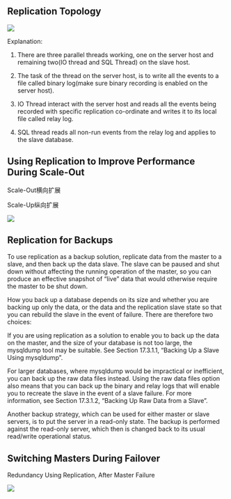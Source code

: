 

## Replication Topology
![](https://avisheksharma.files.wordpress.com/2015/01/mysql_replication.jpg)

Explanation: 
1) There are three parallel threads working, one on the server host and remaining two(IO thread and SQL Thread) on the slave host.

2) The task of the thread on the server host, is to write all the events to a file called binary log(make sure binary recording is enabled on the server host).

3) IO Thread interact with the server host and reads all the events being recorded with specific replication co-ordinate and writes it to its local file called relay log.

4) SQL thread reads all non-run events from the relay log and applies to the slave database.



## Using Replication to Improve Performance During Scale-Out

Scale-Out横向扩展

Scale-Up纵向扩展



![](https://dev.mysql.com/doc/refman/5.5/en/images/scaleout.png)

## Replication for Backups
To use replication as a backup solution, replicate data from the master to a slave, and then back up the data slave. The slave can be paused and shut down without affecting the running operation of the master, so you can produce an effective snapshot of “live” data that would otherwise require the master to be shut down.

How you back up a database depends on its size and whether you are backing up only the data, or the data and the replication slave state so that you can rebuild the slave in the event of failure. There are therefore two choices:

If you are using replication as a solution to enable you to back up the data on the master, and the size of your database is not too large, the mysqldump tool may be suitable. See Section 17.3.1.1, “Backing Up a Slave Using mysqldump”.

For larger databases, where mysqldump would be impractical or inefficient, you can back up the raw data files instead. Using the raw data files option also means that you can back up the binary and relay logs that will enable you to recreate the slave in the event of a slave failure. For more information, see Section 17.3.1.2, “Backing Up Raw Data from a Slave”.

Another backup strategy, which can be used for either master or slave servers, is to put the server in a read-only state. The backup is performed against the read-only server, which then is changed back to its usual read/write operational status. 

## Switching Masters During Failover

Redundancy Using Replication, After Master Failure

![](https://dev.mysql.com/doc/refman/5.5/en/images/redundancy-after.png)

